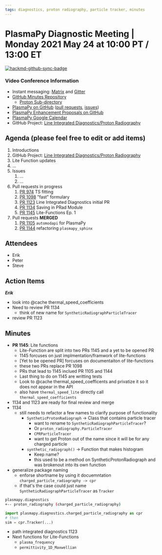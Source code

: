 ```yaml
---
tags: diagnostics, proton radiography, particle tracker, minutes
---
```


# PlasmaPy Diagnostic Meeting | Monday 2021 May 24 at 10:00 PT / 13:00 ET

[![hackmd-github-sync-badge](https://hackmd.io/xLEpX3yeTse4ev3K6nv3zg/badge)](https://hackmd.io/xLEpX3yeTse4ev3K6nv3zg)



### Video Conference Information
* Instant messaging: [Matrix](https://element.im/app/#/room/#plasmapy:openastronomy.org) and [Gitter](https://gitter.im/PlasmaPy/Lobby)
* [GitHub Minutes Repository](https://github.com/PlasmaPy/plasmapy-project/tree/master/minutes)
    * [Proton Sub-directory](https://github.com/PlasmaPy/plasmapy-project/tree/master/minutes/proton_radiography)
* [PlasmaPy on GitHub](https://github.com/PlasmaPy/plasmapy) ([pull requests](https://github.com/PlasmaPy/plasmapy/pulls), [issues](https://github.com/PlasmaPy/plasmapy/issues))
* [PlasmaPy Enhancement Proposals on GitHub](https://github.com/PlasmaPy/PlasmaPy-PLEPs)
* [PlasmaPy Google Calendar](https://calendar.google.com/calendar?cid=bzVsb3ZkcW0zaWxsam00ZTlrMDd2cmw5bWdAZ3JvdXAuY2FsZW5kYXIuZ29vZ2xlLmNvbQ)
* GitHub Project: [Line Integrated Diagnostics/Proton Radiography](https://github.com/PlasmaPy/PlasmaPy/projects/21)

## Agenda (please feel free to edit or add items)

1. Introductions
2. GitHub Project: [Line Integrated Diagnostics/Proton Radiography](https://github.com/PlasmaPy/PlasmaPy/projects/21)
3. Lite Function updates
4. ...
5. Issues
    1. ...
    2. ...
6. Pull requests in progress 
    1. [PR 974](https://github.com/PlasmaPy/PlasmaPy/pull/974) TS fitting
    2. [PR 1098](https://github.com/PlasmaPy/PlasmaPy/pull/1098) "fast" formulary
    4. [PR 1123](https://github.com/PlasmaPy/PlasmaPy/pull/1123) Line Integrated Diagnostics initial PR
    5. [PR 1134](https://github.com/PlasmaPy/PlasmaPy/pull/1134) Saving in PRad Module
    6. [PR 1145](https://github.com/PlasmaPy/PlasmaPy/pull/1145) Lite-Functions Ep. 1
10. Pull requests **MERGED**
    1. [PR 1105](https://github.com/PlasmaPy/PlasmaPy/pull/1105) `automodapi` for PlasmaPy
    2. [PR 1144](https://github.com/PlasmaPy/PlasmaPy/pull/1144) refactoring `plasmapy_sphinx`

## Attendees

* Erik
* Peter
* Steve

## Action Items

***Erik***
* look into @cache thermal_speed_coefficients
* Need to review PR 1134
    * think of new name for `SyntheticRadiographParticleTracer`
* review PR 1123

## Minutes

* **PR 1145**: Lite functions
    * Lite-Function are split into two PRs 1145 and a yet to be opened PR
    * 1145 forcuses on just implmentation/framwork of lite-functions
    * [Yet to be opened PR] forcuses on documentaiton of lite-functions
    * these two PRs replace PR 1098
    * PRs that lead to 1145 inclued PR 1105 and 1144
    * Last thing to do on 1145 are writting tests
    * Look to @cache thermal_speed_coefficents and privatize it so it does not appear in the API
    * also have `thermal_speed_lite` directly call `thermal_speed_coefficients`
* 1134 and 1123 are ready for final review and merge
* 1134
    * still needs to refactor a few names to clarify purpose of functionality
        * `SyntheticProtonRadiograph` -> Class that contains particle tracer
            * want to rename to `SyntheticRadiographParticleTracer`?
            * Or `proton_radiography.ParticleTracer`
            * `CPRParticleTracer`
            * want to get Proton out of the name since it will be for any charged particle
        * `synthetic_radiograph()` -> Function that makes histogram
            * Keep name?
            * this used to be a method on SyntheticProtonRadiograph and was brokenout into its own function
* generalize package naming
    * enforse shortname by using it docuemntation `charged_particle_radiography -> cpr`
    * if that's the case could just name `SyntheticRadiographParticleTracer` as `Tracker`

``` bash
plasmapy.diagnostics
+-- proton_radiography (charged_particle_radiography)
```

```python
import plasmapy.diagnostics.charged_particle_radiography as cpr
# then
sim = cpr.Tracker(...)
```

* path integrated diagnostics 1123
* Next functions for Lite-Functions
    * `plasma_frequency`
    * `permittivity_1D_Maxwellian`
